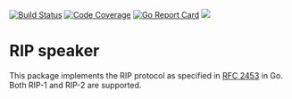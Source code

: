 [![Build Status](https://travis-ci.org/miekg/rip.svg?branch=master)](https://travis-ci.org/miekg/rip)
[![Code Coverage](https://img.shields.io/codecov/c/github/miekg/rip/master.svg)](https://codecov.io/github/miekg/rip?branch=master)
[![Go Report Card](https://goreportcard.com/badge/github.com/miekg/rip)](https://goreportcard.com/report/miekg/rip)
[![](https://godoc.org/github.com/miekg/rip?status.svg)](https://godoc.org/github.com/miekg/rip)

# RIP speaker

This package implements the RIP protocol as specified in [RFC
2453](https://tools.ietf.org/html/rfc2453) in Go. Both RIP-1 and RIP-2 are supported.
